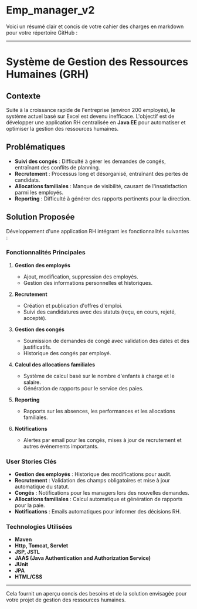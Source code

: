 # Emp_manager_v2
Voici un résumé clair et concis de votre cahier des charges en markdown pour votre répertoire GitHub :

---

# Système de Gestion des Ressources Humaines (GRH)

## Contexte
Suite à la croissance rapide de l'entreprise (environ 200 employés), le système actuel basé sur Excel est devenu inefficace. L'objectif est de développer une application RH centralisée en **Java EE** pour automatiser et optimiser la gestion des ressources humaines.

## Problématiques
- **Suivi des congés** : Difficulté à gérer les demandes de congés, entraînant des conflits de planning.
- **Recrutement** : Processus long et désorganisé, entraînant des pertes de candidats.
- **Allocations familiales** : Manque de visibilité, causant de l'insatisfaction parmi les employés.
- **Reporting** : Difficulté à générer des rapports pertinents pour la direction.

## Solution Proposée
Développement d'une application RH intégrant les fonctionnalités suivantes :

### Fonctionnalités Principales
1. **Gestion des employés**
   - Ajout, modification, suppression des employés.
   - Gestion des informations personnelles et historiques.
   
2. **Recrutement**
   - Création et publication d'offres d'emploi.
   - Suivi des candidatures avec des statuts (reçu, en cours, rejeté, accepté).
   
3. **Gestion des congés**
   - Soumission de demandes de congé avec validation des dates et des justificatifs.
   - Historique des congés par employé.
   
4. **Calcul des allocations familiales**
   - Système de calcul basé sur le nombre d'enfants à charge et le salaire.
   - Génération de rapports pour le service des paies.
   
5. **Reporting**
   - Rapports sur les absences, les performances et les allocations familiales.
   
6. **Notifications**
   - Alertes par email pour les congés, mises à jour de recrutement et autres événements importants.

### User Stories Clés
- **Gestion des employés** : Historique des modifications pour audit.
- **Recrutement** : Validation des champs obligatoires et mise à jour automatique du statut.
- **Congés** : Notifications pour les managers lors des nouvelles demandes.
- **Allocations familiales** : Calcul automatique et génération de rapports pour la paie.
- **Notifications** : Emails automatiques pour informer des décisions RH.

### Technologies Utilisées
- **Maven**
- **Http, Tomcat, Servlet**
- **JSP, JSTL**
- **JAAS (Java Authentication and Authorization Service)**
- **JUnit**
- **JPA**
- **HTML/CSS**

---

Cela fournit un aperçu concis des besoins et de la solution envisagée pour votre projet de gestion des ressources humaines.
